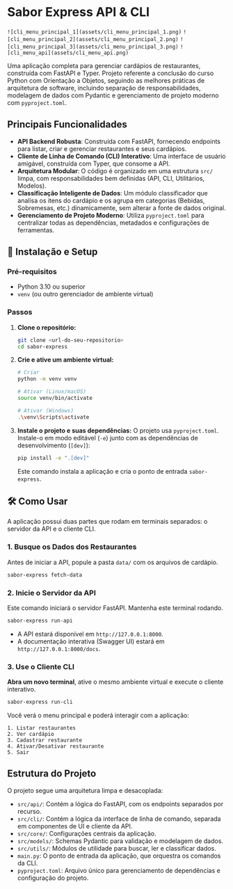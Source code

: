 # Sabor Express API & CLI

`![cli_menu_principal_1](assets/cli_menu_principal_1.png)`
`![cli_menu_principal_2](assets/cli_menu_principal_2.png)`
`![cli_menu_principal_3](assets/cli_menu_principal_3.png)`
`![cli_menu_api](assets/cli_menu_api.png)`

Uma aplicação completa para gerenciar cardápios de restaurantes, construída com FastAPI e Typer. Projeto referente a conclusão do curso Python com Orientação a Objetos, seguindo as melhores práticas de arquitetura de software, incluindo separação de responsabilidades, modelagem de dados com Pydantic e gerenciamento de projeto moderno com `pyproject.toml`.

##  Principais Funcionalidades

- **API Backend Robusta**: Construída com FastAPI, fornecendo endpoints para listar, criar e gerenciar restaurantes e seus cardápios.
- **Cliente de Linha de Comando (CLI) Interativo**: Uma interface de usuário amigável, construída com Typer, que consome a API.
- **Arquitetura Modular**: O código é organizado em uma estrutura `src/` limpa, com responsabilidades bem definidas (API, CLI, Utilitários, Modelos).
- **Classificação Inteligente de Dados**: Um módulo classificador que analisa os itens do cardápio e os agrupa em categorias (Bebidas, Sobremesas, etc.) dinamicamente, sem alterar a fonte de dados original.
- **Gerenciamento de Projeto Moderno**: Utiliza `pyproject.toml` para centralizar todas as dependências, metadados e configurações de ferramentas.

## 🚀 Instalação e Setup

### Pré-requisitos
- Python 3.10 ou superior
- `venv` (ou outro gerenciador de ambiente virtual)

### Passos

1.  **Clone o repositório:**
    ```bash
    git clone <url-do-seu-repositorio>
    cd sabor-express
    ```

2.  **Crie e ative um ambiente virtual:**
    ```bash
    # Criar
    python -m venv venv

    # Ativar (Linux/macOS)
    source venv/bin/activate

    # Ativar (Windows)
    .\venv\Scripts\activate
    ```

3.  **Instale o projeto e suas dependências:**
    O projeto usa `pyproject.toml`. Instale-o em modo editável (`-e`) junto com as dependências de desenvolvimento (`[dev]`):
    ```bash
    pip install -e ".[dev]"
    ```
    Este comando instala a aplicação e cria o ponto de entrada `sabor-express`.

## 🛠️ Como Usar

A aplicação possui duas partes que rodam em terminais separados: o servidor da API e o cliente CLI.

### 1. Busque os Dados dos Restaurantes
Antes de iniciar a API, popule a pasta `data/` com os arquivos de cardápio.

```bash
sabor-express fetch-data
```

### 2. Inicie o Servidor da API
Este comando iniciará o servidor FastAPI. Mantenha este terminal rodando.

```bash
sabor-express run-api
```
- A API estará disponível em `http://127.0.0.1:8000`.
- A documentação interativa (Swagger UI) estará em `http://127.0.0.1:8000/docs`.

### 3. Use o Cliente CLI
**Abra um novo terminal**, ative o mesmo ambiente virtual e execute o cliente interativo.

```bash
sabor-express run-cli
```
Você verá o menu principal e poderá interagir com a aplicação:
```
1. Listar restaurantes
2. Ver cardápio
3. Cadastrar restaurante
4. Ativar/Desativar restaurante
5. Sair
```

## Estrutura do Projeto

O projeto segue uma arquitetura limpa e desacoplada:

-   `src/api/`: Contém a lógica do FastAPI, com os endpoints separados por recurso.
-   `src/cli/`: Contém a lógica da interface de linha de comando, separada em componentes de UI e cliente da API.
-   `src/core/`: Configurações centrais da aplicação.
-   `src/models/`: Schemas Pydantic para validação e modelagem de dados.
-   `src/utils/`: Módulos de utilidade para buscar, ler e classificar dados.
-   `main.py`: O ponto de entrada da aplicação, que orquestra os comandos da CLI.
-   `pyproject.toml`: Arquivo único para gerenciamento de dependências e configuração do projeto.
